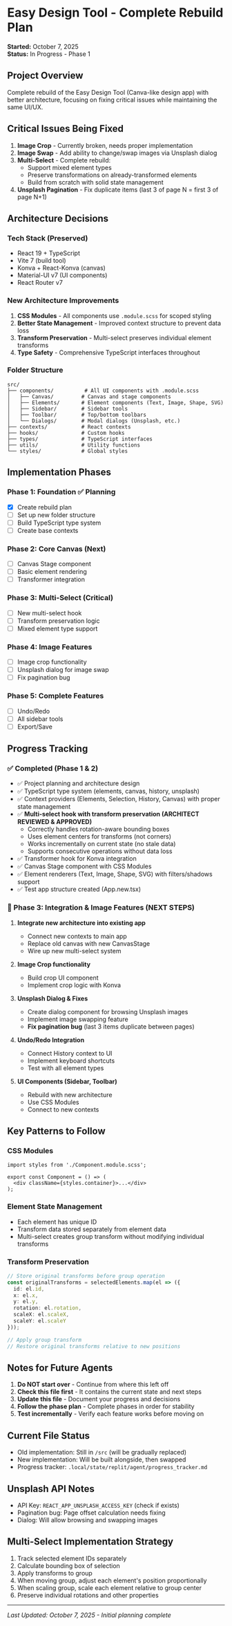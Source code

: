 # Easy Design Tool - Complete Rebuild Plan

**Started:** October 7, 2025  
**Status:** In Progress - Phase 1

## Project Overview
Complete rebuild of the Easy Design Tool (Canva-like design app) with better architecture, focusing on fixing critical issues while maintaining the same UI/UX.

## Critical Issues Being Fixed
1. **Image Crop** - Currently broken, needs proper implementation
2. **Image Swap** - Add ability to change/swap images via Unsplash dialog
3. **Multi-Select** - Complete rebuild:
   - Support mixed element types
   - Preserve transformations on already-transformed elements
   - Build from scratch with solid state management
4. **Unsplash Pagination** - Fix duplicate items (last 3 of page N = first 3 of page N+1)

## Architecture Decisions

### Tech Stack (Preserved)
- React 19 + TypeScript
- Vite 7 (build tool)
- Konva + React-Konva (canvas)
- Material-UI v7 (UI components)
- React Router v7

### New Architecture Improvements
1. **CSS Modules** - All components use `.module.scss` for scoped styling
2. **Better State Management** - Improved context structure to prevent data loss
3. **Transform Preservation** - Multi-select preserves individual element transforms
4. **Type Safety** - Comprehensive TypeScript interfaces throughout

### Folder Structure
```
src/
├── components/          # All UI components with .module.scss
│   ├── Canvas/         # Canvas and stage components
│   ├── Elements/       # Element components (Text, Image, Shape, SVG)
│   ├── Sidebar/        # Sidebar tools
│   ├── Toolbar/        # Top/bottom toolbars
│   └── Dialogs/        # Modal dialogs (Unsplash, etc.)
├── contexts/           # React contexts
├── hooks/              # Custom hooks
├── types/              # TypeScript interfaces
├── utils/              # Utility functions
└── styles/             # Global styles
```

## Implementation Phases

### Phase 1: Foundation ✅ Planning
- [x] Create rebuild plan
- [ ] Set up new folder structure
- [ ] Build TypeScript type system
- [ ] Create base contexts

### Phase 2: Core Canvas (Next)
- [ ] Canvas Stage component
- [ ] Basic element rendering
- [ ] Transformer integration

### Phase 3: Multi-Select (Critical)
- [ ] New multi-select hook
- [ ] Transform preservation logic
- [ ] Mixed element type support

### Phase 4: Image Features
- [ ] Image crop functionality
- [ ] Unsplash dialog for image swap
- [ ] Fix pagination bug

### Phase 5: Complete Features
- [ ] Undo/Redo
- [ ] All sidebar tools
- [ ] Export/Save

## Progress Tracking

### ✅ Completed (Phase 1 & 2)
- ✅ Project planning and architecture design
- ✅ TypeScript type system (elements, canvas, history, unsplash)
- ✅ Context providers (Elements, Selection, History, Canvas) with proper state management
- ✅ **Multi-select hook with transform preservation (ARCHITECT REVIEWED & APPROVED)**
  - Correctly handles rotation-aware bounding boxes
  - Uses element centers for transforms (not corners)
  - Works incrementally on current state (no stale data)
  - Supports consecutive operations without data loss
- ✅ Transformer hook for Konva integration
- ✅ Canvas Stage component with CSS Modules
- ✅ Element renderers (Text, Image, Shape, SVG) with filters/shadows support
- ✅ Test app structure created (App.new.tsx)

### 🔄 Phase 3: Integration & Image Features (NEXT STEPS)
1. **Integrate new architecture into existing app**
   - Connect new contexts to main app
   - Replace old canvas with new CanvasStage
   - Wire up new multi-select system
   
2. **Image Crop functionality**
   - Build crop UI component
   - Implement crop logic with Konva
   
3. **Unsplash Dialog & Fixes**
   - Create dialog component for browsing Unsplash images
   - Implement image swapping feature
   - **Fix pagination bug** (last 3 items duplicate between pages)

4. **Undo/Redo Integration**
   - Connect History context to UI
   - Implement keyboard shortcuts
   - Test with all element types

5. **UI Components (Sidebar, Toolbar)**
   - Rebuild with new architecture
   - Use CSS Modules
   - Connect to new contexts

## Key Patterns to Follow

### CSS Modules
```tsx
import styles from './Component.module.scss';

export const Component = () => (
  <div className={styles.container}>...</div>
);
```

### Element State Management
- Each element has unique ID
- Transform data stored separately from element data
- Multi-select creates group transform without modifying individual transforms

### Transform Preservation
```typescript
// Store original transforms before group operation
const originalTransforms = selectedElements.map(el => ({
  id: el.id,
  x: el.x,
  y: el.y,
  rotation: el.rotation,
  scaleX: el.scaleX,
  scaleY: el.scaleY
}));

// Apply group transform
// Restore original transforms relative to new positions
```

## Notes for Future Agents
1. **Do NOT start over** - Continue from where this left off
2. **Check this file first** - It contains the current state and next steps
3. **Update this file** - Document your progress and decisions
4. **Follow the phase plan** - Complete phases in order for stability
5. **Test incrementally** - Verify each feature works before moving on

## Current File Status
- Old implementation: Still in `/src` (will be gradually replaced)
- New implementation: Will be built alongside, then swapped
- Progress tracker: `.local/state/replit/agent/progress_tracker.md`

## Unsplash API Notes
- API Key: `REACT_APP_UNSPLASH_ACCESS_KEY` (check if exists)
- Pagination bug: Page offset calculation needs fixing
- Dialog: Will allow browsing and swapping images

## Multi-Select Implementation Strategy
1. Track selected element IDs separately
2. Calculate bounding box of selection
3. Apply transforms to group
4. When moving group, adjust each element's position proportionally
5. When scaling group, scale each element relative to group center
6. Preserve individual rotations and other properties

---
*Last Updated: October 7, 2025 - Initial planning complete*

